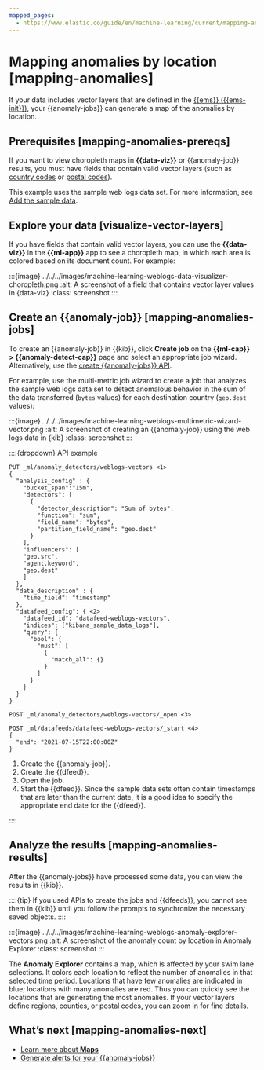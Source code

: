 ```yaml
---
mapped_pages:
  - https://www.elastic.co/guide/en/machine-learning/current/mapping-anomalies.html
---
```


# Mapping anomalies by location [mapping-anomalies]

If your data includes vector layers that are defined in the [{{ems}} ({{ems-init}})](../../visualize/maps/maps-connect-to-ems.md), your {{anomaly-jobs}} can generate a map of the anomalies by location.

## Prerequisites [mapping-anomalies-prereqs]

If you want to view choropleth maps in **{{data-viz}}** or {{anomaly-job}} results, you must have fields that contain valid vector layers (such as [country codes](https://maps.elastic.co/#file/world_countries) or [postal codes](https://maps.elastic.co/#file/usa_zip_codes)).

This example uses the sample web logs data set. For more information, see [Add the sample data](../../index.md#gs-get-data-into-kibana).

## Explore your data [visualize-vector-layers]

If you have fields that contain valid vector layers, you can use the **{{data-viz}}** in the **{{ml-app}}** app to see a choropleth map, in which each area is colored based on its document count. For example:

:::{image} ../../../images/machine-learning-weblogs-data-visualizer-choropleth.png
:alt: A screenshot of a field that contains vector layer values in {data-viz}
:class: screenshot
:::

## Create an {{anomaly-job}} [mapping-anomalies-jobs]

To create an {{anomaly-job}} in {{kib}}, click **Create job** on the **{{ml-cap}} > {{anomaly-detect-cap}}** page and select an appropriate job wizard. Alternatively, use the [create {{anomaly-jobs}} API](https://www.elastic.co/guide/en/elasticsearch/reference/current/ml-put-job.html).

For example, use the multi-metric job wizard to create a job that analyzes the sample web logs data set to detect anomalous behavior in the sum of the data transferred (`bytes` values) for each destination country (`geo.dest` values):

:::{image} ../../../images/machine-learning-weblogs-multimetric-wizard-vector.png
:alt: A screenshot of creating an {{anomaly-job}} using the web logs data in {kib}
:class: screenshot
:::

::::{dropdown} API example

```console
PUT _ml/anomaly_detectors/weblogs-vectors <1>
{
  "analysis_config" : {
    "bucket_span":"15m",
    "detectors": [
      {
        "detector_description": "Sum of bytes",
        "function": "sum",
        "field_name": "bytes",
        "partition_field_name": "geo.dest"
      }
    ],
    "influencers": [
    "geo.src",
    "agent.keyword",
    "geo.dest"
    ]
  },
  "data_description" : {
    "time_field": "timestamp"
  },
  "datafeed_config": { <2>
    "datafeed_id": "datafeed-weblogs-vectors",
    "indices": ["kibana_sample_data_logs"],
    "query": {
      "bool": {
        "must": [
          {
            "match_all": {}
          }
        ]
      }
    }
  }
}

POST _ml/anomaly_detectors/weblogs-vectors/_open <3>

POST _ml/datafeeds/datafeed-weblogs-vectors/_start <4>
{
  "end": "2021-07-15T22:00:00Z"
}
```

1. Create the {{anomaly-job}}.
2. Create the {{dfeed}}.
3. Open the job.
4. Start the {{dfeed}}. Since the sample data sets often contain timestamps that are later than the current date, it is a good idea to specify the appropriate end date for the {{dfeed}}.

::::

## Analyze the results [mapping-anomalies-results]

After the {{anomaly-jobs}} have processed some data, you can view the results in {{kib}}.

::::{tip}
If you used APIs to create the jobs and {{dfeeds}}, you cannot see them in {{kib}} until you follow the prompts to synchronize the necessary saved objects.
::::

:::{image} ../../../images/machine-learning-weblogs-anomaly-explorer-vectors.png
:alt: A screenshot of the anomaly count by location in Anomaly Explorer
:class: screenshot
:::

The **Anomaly Explorer** contains a map, which is affected by your swim lane selections. It colors each location to reflect the number of anomalies in that selected time period. Locations that have few anomalies are indicated in blue; locations with many anomalies are red. Thus you can quickly see the locations that are generating the most anomalies. If your vector layers define regions, counties, or postal codes, you can zoom in for fine details.

## What’s next [mapping-anomalies-next]

* [Learn more about **Maps**](../../visualize/maps.md)
* [Generate alerts for your {{anomaly-jobs}}](ml-configuring-alerts.md)
